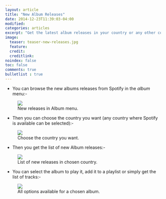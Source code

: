 ```yaml
---
layout: article
title: "New Album Releases"
date: 2014-12-23T11:39:03-04:00
modified:
categories: articles
excerpt: "Get the latest album releases in your country or any other country."
image:
  teaser: teaser-new-releases.jpg
  feature:
  credit: 
  creditlink:
noindex: false
toc: false
comments: true
bulletlist : true
---
```


* You can browse the new albums releases from Spotify in the *album* menu:-

<figure>
	<img src="{{ site.url }}/images/new-releases1.jpg"></a>
	<figcaption>New releases in Album menu.</figcaption>
</figure>

* Then you can choose the country you want (any country where Spotify is available can be selected):-

<figure>
	<img src="{{ site.url }}/images/new-releases2.jpg"></a>
	<figcaption>Choose the country you want.</figcaption>
</figure>

* Then you get the list of new Album releases:-

<figure>
	<img src="{{ site.url }}/images/new-releases3.jpg"></a>
	<figcaption>List of new releases in chosen country.</figcaption>
</figure>

* You can select the album to play it, add it to a playlist or simply get the list of tracks:-

<figure>
	<img src="{{ site.url }}/images/new-releases4.jpg"></a>
	<figcaption>All options available for a chosen album.</figcaption>
</figure>